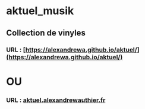 # aktuel_musik
## Collection de vinyles
### URL : [https://alexandrewa.github.io/aktuel/](https://alexandrewa.github.io/aktuel/)
# OU
### URL : [aktuel.alexandrewauthier.fr](www.http://www.aktuel.alexandrewauthier.fr)